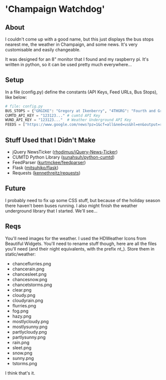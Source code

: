 'Champaign Watchdog'
====================
About
-----
I couldn't come up with a good name, but this just displays the bus stops nearest me, the weather in Champaign, and some news. It's very customisable and easily changeable.

It was designed for an 8" monitor that I found and my raspberry pi. It's written in python, so it can be used pretty much everywhere...

Setup
-----
In a file (config.py) define the constants (API Keys, Feed URLs, Bus Stops), like below:
    
```python
# file: config.py
BUS_STOPS = {"GRGIKE": "Gregory at Ikenberry", "4THGRG": "Fourth and Gregory"}
CUMTD_API_KEY = "123123..." # cumtd API Key
WUND_API_KEY = "123123..."  # Weather Underground API Key
FEEDS = ["https://www.google.com/news?pz=1&cf=all&ned=us&hl=en&output=rss", "http://www.theverge.com/rss/index.xml"]
```


Stuff Used that I Didn't Make 
-----------------------------
- jQuery NewsTicker ([rhodimus/jQuery-News-Ticker](/rhodimus/jQuery-News-Ticker))
- CUMTD Python Library ([sunahsuh/python-cumtd](/sunahsuh/python-cumtd))
- FeedParser ([kurtmckee/feedparser](/kurtmckee/feedparser))
- Flask ([mitsuhiko/flask](/mitsuhiko/flask))
- Requests ([kennethreitz/requests](/kennethreitz/requests))

Future
------
I probably need to fix up some CSS stuff, but because of the holiday season there haven't been buses running. I also might finish the weather underground library that I started. We'll see...

Reqs
----
You'll need images for the weather. I used the HDWeather Icons from Beautiful Widgets. You'll need to rename stuff though, here are all the files you'll need (and their night equivalents, with the prefix nt_). Store them in static/weather:
- chanceflurries.png
- chancerain.png
- chancesleet.png
- chancesnow.png
- chancetstorms.png
- clear.png
- cloudy.png
- cloudyrain.png
- flurries.png
- fog.png
- hazy.png
- mostlycloudy.png
- mostlysunny.png
- partlycloudy.png
- partlysunny.png
- rain.png
- sleet.png
- snow.png
- sunny.png
- tstorms.png

I think that's it.